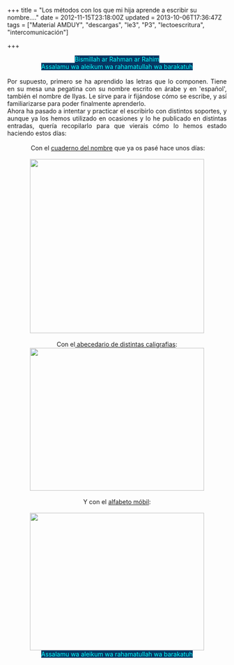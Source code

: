 +++
title = "Los métodos con los que mi hija aprende a escribir su nombre...."
date = 2012-11-15T23:18:00Z
updated = 2013-10-06T17:36:47Z
tags = ["Material AMDUY", "descargas", "le3", "P3", "lectoescritura", "intercomunicación"]

+++

<div dir="ltr" style="text-align: left;" trbidi="on"><div style="text-align: center;"><span style="background-color: #073763;"><span style="color: cyan;">Bismillah ar Rahman ar Rahim</span></span></div><div style="text-align: center;"><span style="background-color: #073763;"><span style="color: cyan;">Assalamu wa aleikum wa rahamatullah wa barakatuh</span></span></div><br /><div style="text-align: center;"><div style="text-align: justify;"><div style="text-align: justify;"><span style="text-align: left;">Por supuesto, primero se ha aprendido las letras que lo componen. Tiene en su mesa una pegatina con su nombre escrito en árabe y en 'español', también el nombre de Ilyas. Le sirve para ir fijándose cómo se escribe, y así familiarizarse para poder finalmente aprenderlo.</span></div></div></div><div style="text-align: justify;">Ahora ha pasado a intentar y practicar el escribirlo con distintos soportes, y aunque ya los hemos utilizado en ocasiones y lo he publicado en distintas entradas, quería recopilarlo para que vierais cómo lo hemos estado haciendo estos días:</div><br /><div style="text-align: center;">&nbsp;Con el <a href="http://almadrassadenoura.blogspot.com.es/2012/10/bismillah-ar-rahman-ar-rahim-assalamu.html">cuaderno del nombre</a> que ya os pasé hace unos días:</div><br /><div class="separator" style="clear: both; text-align: center;"></div><div class="separator" style="clear: both; text-align: center;"><a href="http://3.bp.blogspot.com/-Fzic0FNd3Dk/UgukFg_DNrI/AAAAAAAAFd4/D4_twR9vHZI/s1600/cats.jpg" imageanchor="1" style="margin-left: 1em; margin-right: 1em;"><img border="0" src="http://3.bp.blogspot.com/-Fzic0FNd3Dk/UgukFg_DNrI/AAAAAAAAFd4/D4_twR9vHZI/s1600/cats.jpg" height="400" width="400" /></a></div><br /><div style="text-align: center;">Con el<a href="http://almadrassadenoura.blogspot.com.es/2012/06/abc-en-distintas-caligrafias.html"> abecedario de distintas caligrafias</a>: </div><div class="separator" style="clear: both; text-align: center;"></div><div class="separator" style="clear: both; text-align: center;"><a href="http://4.bp.blogspot.com/-5tJ1nSNXYvE/UgukIzUmhnI/AAAAAAAAFeA/5yZtfkieI58/s1600/DSC03240.JPG" imageanchor="1" style="margin-left: 1em; margin-right: 1em;"><img border="0" src="http://4.bp.blogspot.com/-5tJ1nSNXYvE/UgukIzUmhnI/AAAAAAAAFeA/5yZtfkieI58/s1600/DSC03240.JPG" height="328" width="400" /></a></div><br /><div style="text-align: center;">Y con el <a href="http://almadrassadenoura.blogspot.com.es/2012/01/escribiendo-sin-escribir.html">alfabeto móbil</a>: </div><div class="separator" style="clear: both; text-align: center;"></div><div style="text-align: center;"><br /></div><div style="text-align: center;"><div class="separator" style="clear: both; text-align: center;"><a href="http://2.bp.blogspot.com/-l3g9ZIPTJt4/UgukJZR3GsI/AAAAAAAAFeI/x1Gq7uRQ1RE/s1600/DSC03250.JPG" imageanchor="1" style="margin-left: 1em; margin-right: 1em;"><img border="0" src="http://2.bp.blogspot.com/-l3g9ZIPTJt4/UgukJZR3GsI/AAAAAAAAFeI/x1Gq7uRQ1RE/s1600/DSC03250.JPG" height="316" width="400" /></a></div><span style="background-color: #073763;"><span style="color: cyan;">Assalamu wa aleikum wa rahamatullah wa barakatuh</span></span></div><br /><br /></div>

